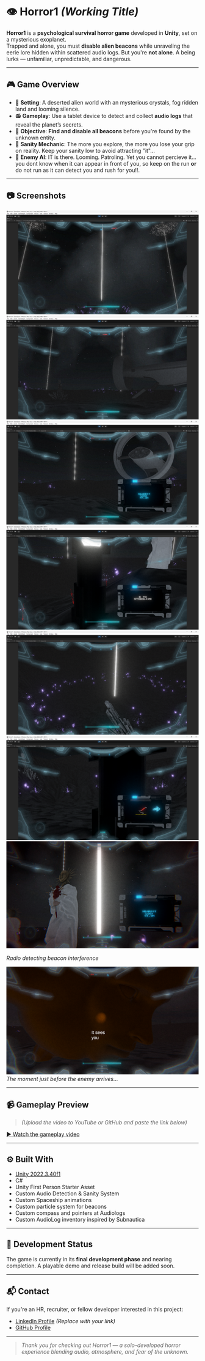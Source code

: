 # 👁️ Horror1 *(Working Title)*

**Horror1** is a **psychological survival horror game** developed in **Unity**, set on a mysterious exoplanet.  
Trapped and alone, you must **disable alien beacons** while unraveling the eerie lore hidden within scattered audio logs. But you're **not alone**. A being lurks — unfamiliar, unpredictable, and dangerous.

---

## 🎮 Game Overview

- 🌌 **Setting**: A deserted alien world with an mysterious crystals, fog ridden land and looming silence.
- 📻 **Gameplay**: Use a tablet device to detect and collect **audio logs** that reveal the planet’s secrets.
- 🔦 **Objective**: **Find and disable all beacons** before you're found by the unknown entity.
- 🧠 **Sanity Mechanic**: The more you explore, the more you lose your grip on reality. Keep your sanity low to avoid attracting "it"...
- 👤 **Enemy AI**: IT is there. Looming. Patroling. Yet you cannot percieve it... you dont know when it can appear in front of you, so keep on the run **or** do not run as it can detect you and rush for you!!.

---

## 📷 Screenshots




![In-Game Screenshot](images/gameplay_01.png)
![In-Game Screenshot](images/gameplay_02.png)
![In-Game Screenshot](images/gameplay_03.png)
![In-Game Screenshot](images/gameplay_04.png)
![In-Game Screenshot](images/gameplay_05.png)
![In-Game Screenshot](images/gameplay_06.png)
![In-Game Screenshot](images/gameplay_07.png)

*Radio detecting beacon interference*

![In-Game Screenshot](images/gameplay_08.png)
*The moment just before the enemy arrives...*

---

## 📹 Gameplay Preview

> *(Upload the video to YouTube or GitHub and paste the link below)*

[▶️ Watch the gameplay video](https://www.youtube.com/watch?v=your_video_link)

---

## ⚙️ Built With

- [Unity 2022.3.40f1](https://unity.com/)
- C#
- Unity First Person Starter Asset
- Custom Audio Detection & Sanity System
- Custom Spaceship animations
- Custom particle system for beacons
- Custom compass and pointers at Audiologs
- Custom AudioLog inventory inspired by Subnautica

---

## 🚧 Development Status

The game is currently in its **final development phase** and nearing completion. A playable demo and release build will be added soon.

---

## 📬 Contact

If you're an HR, recruiter, or fellow developer interested in this project:
- [LinkedIn Profile](http://www.linkedin.com/in/t-daranish) *(Replace with your link)*
- [GitHub Profile](https://github.com/DaranishT)

---

> *Thank you for checking out Horror1 — a solo-developed horror experience blending audio, atmosphere, and fear of the unknown.*

